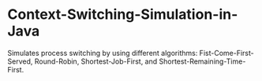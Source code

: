 # Context-Switching-Simulation-in-Java

Simulates process switching by using different algorithms: Fist-Come-First-Served, Round-Robin, Shortest-Job-First, and Shortest-Remaining-Time-First.
